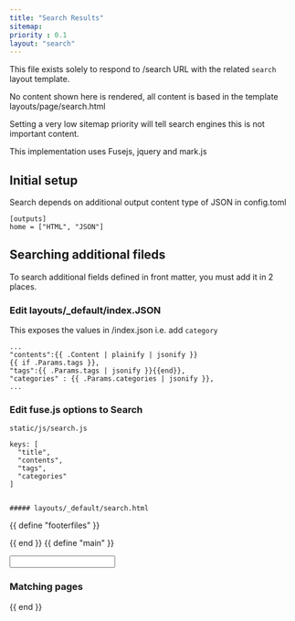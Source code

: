 ```yaml
---
title: "Search Results"
sitemap:
priority : 0.1
layout: "search"
---
```



This file exists solely to respond to /search URL with the related `search` layout template.

No content shown here is rendered, all content is based in the template layouts/page/search.html

Setting a very low sitemap priority will tell search engines this is not important content.

This implementation uses Fusejs, jquery and mark.js


## Initial setup

Search  depends on additional output content type of JSON in config.toml
```
[outputs]
home = ["HTML", "JSON"]
```

## Searching additional fileds

To search additional fields defined in front matter, you must add it in 2 places.



### Edit layouts/_default/index.JSON
This exposes the values in /index.json
i.e. add `category`
```
...
"contents":{{ .Content | plainify | jsonify }}
{{ if .Params.tags }},
"tags":{{ .Params.tags | jsonify }}{{end}},
"categories" : {{ .Params.categories | jsonify }},
...
```

### Edit fuse.js options to Search
`static/js/search.js`
```
keys: [
  "title",
  "contents",
  "tags",
  "categories"
]
```
```

##### layouts/_default/search.html

```

{{ define "footerfiles" }}
<script src="https://code.jquery.com/jquery-3.3.1.min.js"></script>
<script src="https://cdnjs.cloudflare.com/ajax/libs/fuse.js/3.2.0/fuse.min.js"></script>
<script src="https://cdnjs.cloudflare.com/ajax/libs/mark.js/8.11.1/jquery.mark.min.js"></script>
<script src="{{ "js/search.js" | absURL }}"></script>
{{ end }}
{{ define "main" }}
<section class="resume-section p-3 p-lg-5 d-flex flex-column">
  <div class="my-auto" >
    <form action="{{ "search" | absURL }}">
      <input id="search-query" name="s"/>
    </form>
    <div id="search-results">
     <h3>Matching pages</h3>
    </div>
  </div>
</section>
<!-- this template is sucked in by search.js and appended to the search-results div above. So editing here will adjust style -->
<script id="search-result-template" type="text/x-js-template">
    <div id="summary-${key}">
      <h4><a href="${link}">${title}</a></h4>
      <p>${snippet}</p>
      ${ isset tags }<p>Tags: ${tags}</p>${ end }
      ${ isset categories }<p>Categories: ${categories}</p>${ end }
    </div>
</script>
{{ end }}